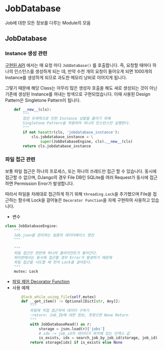 # JobDatabase

Job에 대한 모든 정보를 다루는 Module의 모음

## JobDatabase

### Instance 생성 관련

[구현된 API](/views/job.py) 에서는 매 요청 마다 ```JobDatabase()``` 를 호출합니다. 즉, 요청할 때마다 하나의 인스턴스를 생성하게 되는 데, 만약 수천 개의 요청이 들어오게 되면 1000개의 Instance를 생성하게 되므로 과도한 메모리 낭비로 이어지게 됩니다.

그렇기 때문에 해당 Class는 아무리 많은 생성자 호출을 해도 새로 생성되는 것이 아닌 기존에 생성된 Instance를 꺼내는 방색으로 구현되었습니다. 이때 사용된 Design Pattern은 Singletone Pattern이 됩니다.

```python
    def __new__(cls):
        """
        많은 트래픽으로 인한 Instance 남발을 줄이기 위해
        Singletone Pattern을 적용하여 하나의 인스턴스만 실행한다.
        """
        if not hasattr(cls, 'jobdatabase_instance'):
            cls.jobdatabase_instance = \
                super(JobDatabaseEngine, cls).__new__(cls)
        return cls.jobdatabase_instance
```

### 파일 접근 관련

보통 파일 접근은 하나의 프로세스, 또는 하나의 쓰레드만 접근 할 수 있습니다. 동시에 접근할 수 없으며, DJango의 경우 File DB인 SQLite를 여러 Request가 동시에 접근하면 Permission Error가 발생합니다.

따라서 파일을 차례대로 접근하게 하기 위해 ```threading.Lock```을 추가했으며 File을 접근하는 함수에 Lock을 걸어놓은 ```Decorator Function```을 자체 구현하여 사용하고 있습니다.

* 변수
```python
class JobDatabaseEngine:
    """
    Job.json을 관리하는 일종의 데이터베이스 엔진
    """

    """
    파일 접근은 한번에 하나의 클라이언트가 들어간다.
    파이썬에서는 동시에 접근할 경우 Error가 발생하기 때문에
    파일 접근을 시도할 때 먼저 Lock을 걸어둔다.
    """
    mutex: Lock
```
* [파일 제어 Decorator Function](/libs/resource_access#lock_while_using_file)
* 사용 예제
    ```python
        @lock_while_using_file(self.mutex)
        def __get_item() -> Optional[Dict[str, Any]]:
            """
            파일에 직접 접근하여 데이터 구하기
            :return: Job_ID에 대한 정보, 못찾으면 None Return
            """
            with JobDatabaseRead() as r:
                storage = json.load(r)['jobs']
                # idx -> job_id의 데이터가 위치해 있는 인덱스 값
                is_exists, idx = search_job_by_job_id(storage, job_id)
            return storage[idx] if is_exists else None
    ```